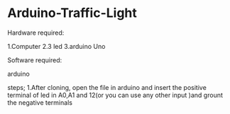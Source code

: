 # Arduino-Traffic-Light

Hardware required:

1.Computer
2.3 led
3.arduino Uno

Software required:

arduino

steps;
1.After cloning, open the file in arduino and insert the positive terminal  of led in A0,A1 and 12(or you can use any other input )and grount the negative terminals




